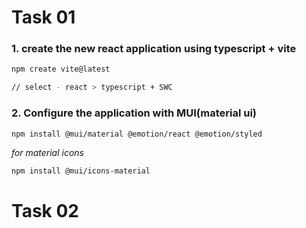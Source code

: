 # Task 01

### 1. create the new react application using typescript + vite

```sh
npm create vite@latest

// select - react > typescript + SWC
```

### 2. Configure the application with MUI(material ui)
```sh
npm install @mui/material @emotion/react @emotion/styled
```
_for material icons_
```sh
npm install @mui/icons-material
```

# Task 02





